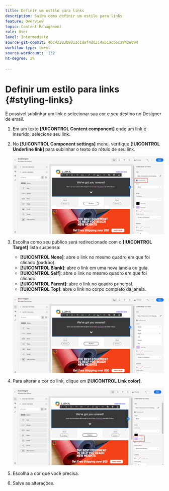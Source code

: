 ```yaml
---
title: Definir um estilo para links
description: Saiba como definir um estilo para links
feature: Overview
topic: Content Management
role: User
level: Intermediate
source-git-commit: 40c42303b8013c1d9f4dd214ab1acbec2942e094
workflow-type: tm+mt
source-wordcount: '132'
ht-degree: 2%

---
```



# Definir um estilo para links {#styling-links}

É possível sublinhar um link e selecionar sua cor e seu destino no Designer de email.

1. Em um texto **[!UICONTROL Content component]** onde um link é inserido, selecione seu link.

1. No **[!UICONTROL Component settings]** menu, verifique **[!UICONTROL Underline link]** para sublinhar o texto do rótulo de seu link.

   ![](assets/link_1.png)

1. Escolha como seu público será redirecionado com o **[!UICONTROL Target]** lista suspensa:

   * **[!UICONTROL None]**: abre o link no mesmo quadro em que foi clicado (padrão).
   * **[!UICONTROL Blank]**: abre o link em uma nova janela ou guia.
   * **[!UICONTROL Self]**: abre o link no mesmo quadro em que foi clicado.
   * **[!UICONTROL Parent]**: abre o link no quadro principal.
   * **[!UICONTROL Top]**: abre o link no corpo completo da janela.

   ![](assets/link_2.png)

1. Para alterar a cor do link, clique em **[!UICONTROL Link color]**.

   ![](assets/link_3.png)

1. Escolha a cor que você precisa.

1. Salve as alterações.
